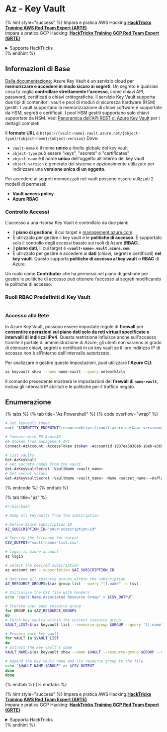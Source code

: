 # Az - Key Vault

{% hint style="success" %}
Impara e pratica AWS Hacking:<img src="/.gitbook/assets/image.png" alt="" data-size="line">[**HackTricks Training AWS Red Team Expert (ARTE)**](https://training.hacktricks.xyz/courses/arte)<img src="/.gitbook/assets/image.png" alt="" data-size="line">\
Impara e pratica GCP Hacking: <img src="/.gitbook/assets/image (2).png" alt="" data-size="line">[**HackTricks Training GCP Red Team Expert (GRTE)**<img src="/.gitbook/assets/image (2).png" alt="" data-size="line">](https://training.hacktricks.xyz/courses/grte)

<details>

<summary>Supporta HackTricks</summary>

* Controlla i [**piani di abbonamento**](https://github.com/sponsors/carlospolop)!
* **Unisciti al** 💬 [**gruppo Discord**](https://discord.gg/hRep4RUj7f) o al [**gruppo telegram**](https://t.me/peass) o **seguici** su **Twitter** 🐦 [**@hacktricks\_live**](https://twitter.com/hacktricks\_live)**.**
* **Condividi trucchi di hacking inviando PR ai** [**HackTricks**](https://github.com/carlospolop/hacktricks) e [**HackTricks Cloud**](https://github.com/carlospolop/hacktricks-cloud) repository github.

</details>
{% endhint %}

## Informazioni di Base

[Dalla documentazione:](https://learn.microsoft.com/en-us/azure/key-vault/general/basic-concepts) Azure Key Vault è un servizio cloud per **memorizzare e accedere in modo sicuro ai segreti**. Un segreto è qualsiasi cosa tu voglia **controllare strettamente l'accesso**, come chiavi API, password, certificati o chiavi crittografiche. Il servizio Key Vault supporta due tipi di contenitori: vault e pool di moduli di sicurezza hardware (HSM) gestiti. I vault supportano la memorizzazione di chiavi software e supportate da HSM, segreti e certificati. I pool HSM gestiti supportano solo chiavi supportate da HSM. Vedi [Panoramica dell'API REST di Azure Key Vault](https://learn.microsoft.com/en-us/azure/key-vault/general/about-keys-secrets-certificates) per i dettagli completi.

Il **formato URL** è `https://{vault-name}.vault.azure.net/{object-type}/{object-name}/{object-version}` Dove:

* `vault-name` è il nome **unico** a livello globale del key vault
* `object-type` può essere "keys", "secrets" o "certificates"
* `object-name` è il nome **unico** dell'oggetto all'interno del key vault
* `object-version` è generato dal sistema e opzionalmente utilizzato per indirizzare una **versione unica di un oggetto**.

Per accedere ai segreti memorizzati nel vault possono essere utilizzati 2 modelli di permessi:

* **Vault access policy**
* **Azure RBAC**

### Controllo Accessi <a href="#access-control" id="access-control"></a>

L'accesso a una risorsa Key Vault è controllato da due piani:

* Il **piano di gestione**, il cui target è [management.azure.com](http://management.azure.com/).
* È utilizzato per gestire il key vault e le **politiche di accesso**. È supportato solo il controllo degli accessi basato sui ruoli di Azure (**RBAC**).
* Il **piano dati**, il cui target è **`<vault-name>.vault.azure.com`**.
* È utilizzato per gestire e accedere ai **dati** (chiavi, segreti e certificati) **nel key vault**. Questo supporta **politiche di accesso al key vault** o **RBAC** di Azure.

Un ruolo come **Contributor** che ha permessi nel piano di gestione per gestire le politiche di accesso può ottenere l'accesso ai segreti modificando le politiche di accesso.

### Ruoli RBAC Predefiniti di Key Vault <a href="#rbac-built-in-roles" id="rbac-built-in-roles"></a>

<figure><img src="../../../.gitbook/assets/image (27).png" alt=""><figcaption></figcaption></figure>

### Accesso alla Rete

In Azure Key Vault, possono essere impostate regole di **firewall** per **consentire operazioni sul piano dati solo da reti virtuali specificate o intervalli di indirizzi IPv4**. Questa restrizione influisce anche sull'accesso tramite il portale di amministrazione di Azure; gli utenti non saranno in grado di elencare chiavi, segreti o certificati in un key vault se il loro indirizzo IP di accesso non è all'interno dell'intervallo autorizzato.

Per analizzare e gestire queste impostazioni, puoi utilizzare l'**Azure CLI**:
```bash
az keyvault show --name name-vault --query networkAcls
```
Il comando precedente mostrerà le impostazioni del **firewall di `name-vault`**, inclusi gli intervalli IP abilitati e le politiche per il traffico negato.

## Enumerazione

{% tabs %}
{% tab title="Az Powershell" %}
{% code overflow="wrap" %}
```powershell
# Get keyvault token
curl "$IDENTITY_ENDPOINT?resource=https://vault.azure.net&api-version=2017-09-01" -H secret:$IDENTITY_HEADER

# Connect with PS AzureAD
## $token from management API
Connect-AzAccount -AccessToken $token -AccountId 1937ea5938eb-10eb-a365-10abede52387 -KeyVaultAccessToken $keyvaulttoken

# List vaults
Get-AzKeyVault
# Get secrets names from the vault
Get-AzKeyVaultSecret -VaultName <vault_name>
# Get secret values
Get-AzKeyVaultSecret -VaultName <vault_name> -Name <secret_name> –AsPlainText
```
{% endcode %}
{% endtab %}

{% tab title="az" %}
```bash
#!/bin/bash

# Dump all keyvaults from the subscription

# Define Azure subscription ID
AZ_SUBSCRIPTION_ID="your-subscription-id"

# Specify the filename for output
CSV_OUTPUT="vault-names-list.csv"

# Login to Azure account
az login

# Select the desired subscription
az account set --subscription $AZ_SUBSCRIPTION_ID

# Retrieve all resource groups within the subscription
AZ_RESOURCE_GROUPS=$(az group list --query "[].name" -o tsv)

# Initialize the CSV file with headers
echo "Vault Name,Associated Resource Group" > $CSV_OUTPUT

# Iterate over each resource group
for GROUP in $AZ_RESOURCE_GROUPS
do
# Fetch key vaults within the current resource group
VAULT_LIST=$(az keyvault list --resource-group $GROUP --query "[].name" -o tsv)

# Process each key vault
for VAULT in $VAULT_LIST
do
# Extract the key vault's name
VAULT_NAME=$(az keyvault show --name $VAULT --resource-group $GROUP --query "name" -o tsv)

# Append the key vault name and its resource group to the file
echo "$VAULT_NAME,$GROUP" >> $CSV_OUTPUT
done
done
```
{% endtab %}
{% endtabs %}

{% hint style="success" %}
Impara e pratica AWS Hacking:<img src="/.gitbook/assets/image.png" alt="" data-size="line">[**HackTricks Training AWS Red Team Expert (ARTE)**](https://training.hacktricks.xyz/courses/arte)<img src="/.gitbook/assets/image.png" alt="" data-size="line">\
Impara e pratica GCP Hacking: <img src="/.gitbook/assets/image (2).png" alt="" data-size="line">[**HackTricks Training GCP Red Team Expert (GRTE)**<img src="/.gitbook/assets/image (2).png" alt="" data-size="line">](https://training.hacktricks.xyz/courses/grte)

<details>

<summary>Supporta HackTricks</summary>

* Controlla i [**piani di abbonamento**](https://github.com/sponsors/carlospolop)!
* **Unisciti al** 💬 [**gruppo Discord**](https://discord.gg/hRep4RUj7f) o al [**gruppo telegram**](https://t.me/peass) o **seguici** su **Twitter** 🐦 [**@hacktricks\_live**](https://twitter.com/hacktricks\_live)**.**
* **Condividi trucchi di hacking inviando PR ai repo github di** [**HackTricks**](https://github.com/carlospolop/hacktricks) e [**HackTricks Cloud**](https://github.com/carlospolop/hacktricks-cloud).

</details>
{% endhint %}
